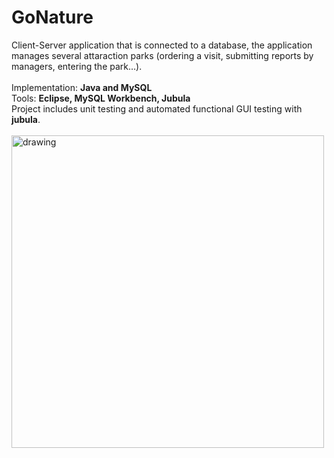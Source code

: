 # GoNature
Client-Server application that is connected to a database, the application manages several attaraction parks (ordering a visit, submitting reports by managers, entering the park…).<br /><br />
Implementation: **Java and MySQL**<br />
Tools: **Eclipse, MySQL Workbench, Jubula**<br />
Project includes unit testing and automated functional GUI testing with **jubula**.<br /><br />
<img src="https://static.stacker.com/s3fs-public/2019-09/Untitled%20design%20%283%29_3.png" alt="drawing" width="500"/>
